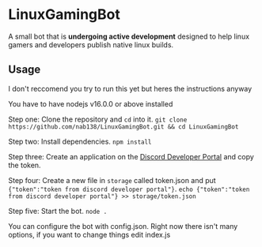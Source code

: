 # LinuxGamingBot
A small bot that is **undergoing active development** designed to help linux gamers and developers publish native linux builds.

## Usage

I don't reccomend you try to run this yet but heres the instructions anyway

You have to have nodejs v16.0.0 or above installed

Step one: Clone the repository and `cd` into it. `git clone https://github.com/nab138/LinuxGamingBot.git && cd LinuxGamingBot`

Step two: Install dependencies. `npm install`

Step three: Create an application on the [Discord Developer Portal](https://discord.com/developers/applications/) and copy the token.

Step four: Create a new file in `storage` called token.json and put `{"token":"token from discord developer portal"}`. `echo {"token":"token from discord developer portal"} >> storage/token.json`

Step five: Start the bot. `node .`

You can configure the bot with config.json. Right now there isn't many options, if you want to change things edit index.js
